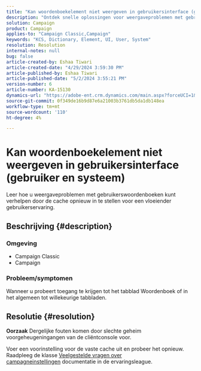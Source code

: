 ```yaml
---
title: "Kan woordenboekelement niet weergeven in gebruikersinterface (gebruiker en systeem)"
description: "Ontdek snelle oplossingen voor weergaveproblemen met gebruikerswoordenboeken."
solution: Campaign
product: Campaign
applies-to: "Campaign Classic,Campaign"
keywords: "KCS, Dictionary, Element, UI, User, System"
resolution: Resolution
internal-notes: null
bug: false
article-created-by: Eshaa Tiwari
article-created-date: "4/29/2024 3:59:30 PM"
article-published-by: Eshaa Tiwari
article-published-date: "5/2/2024 3:55:21 PM"
version-number: 6
article-number: KA-15130
dynamics-url: "https://adobe-ent.crm.dynamics.com/main.aspx?forceUCI=1&pagetype=entityrecord&etn=knowledgearticle&id=88431275-4106-ef11-9f8a-6045bd026dc7"
source-git-commit: 0f349de16b9d87e6a21003b3761db5da1db148ea
workflow-type: tm+mt
source-wordcount: '110'
ht-degree: 4%

---
```


# Kan woordenboekelement niet weergeven in gebruikersinterface (gebruiker en systeem)


Leer hoe u weergaveproblemen met gebruikerswoordenboeken kunt verhelpen door de cache opnieuw in te stellen voor een vloeiender gebruikerservaring.

## Beschrijving {#description}


### <b>Omgeving</b>

- Campaign Classic
- Campaign


### <b>Probleem/symptomen</b>

Wanneer u probeert toegang te krijgen tot het tabblad Woordenboek of in het algemeen tot willekeurige tabbladen.


## Resolutie {#resolution}





<b>Oorzaak</b>
Dergelijke fouten komen door slechte geheim voorgeheugeningangen van de cliëntconsole voor.



Voer een voorinstelling voor de vaste cache uit en probeer het opnieuw. Raadpleeg de klasse [Veelgestelde vragen over campagneinstellingen](https://experienceleague.adobe.com/docs/campaign-classic/using/getting-started/starting-with-adobe-campaign/faq/faq-campaign-config.html?lang=en) documentatie in de ervaringsleague.


<br> 